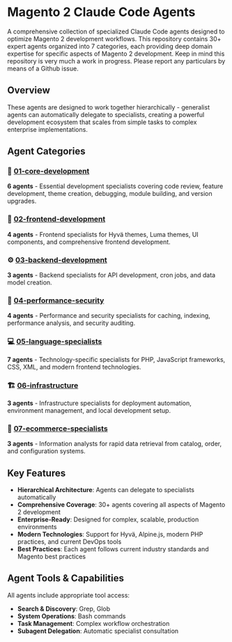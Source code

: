 # Magento 2 Claude Code Agents

A comprehensive collection of specialized Claude Code agents designed to optimize Magento 2 development workflows. This repository contains 30+ expert agents organized into 7 categories, each providing deep domain expertise for specific aspects of Magento 2 development. Keep in mind this repository is very much a work in progress. Please report any particulars by means of a Github issue.

## Overview

These agents are designed to work together hierarchically - generalist agents can automatically delegate to specialists, creating a powerful development ecosystem that scales from simple tasks to complex enterprise implementations.

## Agent Categories

### 🔧 [01-core-development](./01-core-development/)
**6 agents** - Essential development specialists covering code review, feature development, theme creation, debugging, module building, and version upgrades.

### 🎨 [02-frontend-development](./02-frontend-development/)
**4 agents** - Frontend specialists for Hyvä themes, Luma themes, UI components, and comprehensive frontend development.

### ⚙️ [03-backend-development](./03-backend-development/)
**3 agents** - Backend specialists for API development, cron jobs, and data model creation.

### 🚀 [04-performance-security](./04-performance-security/)
**4 agents** - Performance and security specialists for caching, indexing, performance analysis, and security auditing.

### 💻 [05-language-specialists](./05-language-specialists/)
**7 agents** - Technology-specific specialists for PHP, JavaScript frameworks, CSS, XML, and modern frontend technologies.

### 🏗️ [06-infrastructure](./06-infrastructure/)
**3 agents** - Infrastructure specialists for deployment automation, environment management, and local development setup.

### 🛒 [07-ecommerce-specialists](./07-ecommerce-specialists/)
**3 agents** - Information analysts for rapid data retrieval from catalog, order, and configuration systems.

## Key Features

- **Hierarchical Architecture**: Agents can delegate to specialists automatically
- **Comprehensive Coverage**: 30+ agents covering all aspects of Magento 2 development
- **Enterprise-Ready**: Designed for complex, scalable, production environments
- **Modern Technologies**: Support for Hyvä, Alpine.js, modern PHP practices, and current DevOps tools
- **Best Practices**: Each agent follows current industry standards and Magento best practices

## Agent Tools & Capabilities

All agents include appropriate tool access:
- **Search & Discovery**: Grep, Glob
- **System Operations**: Bash commands
- **Task Management**: Complex workflow orchestration
- **Subagent Delegation**: Automatic specialist consultation
